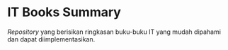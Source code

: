 # IT Books Summary

*Repository* yang berisikan ringkasan buku-buku IT yang mudah dipahami dan dapat diimplementasikan.
